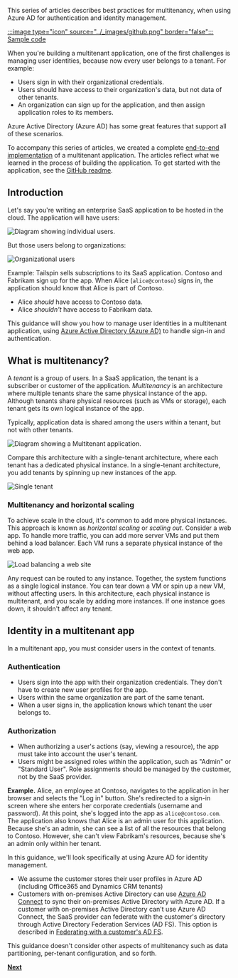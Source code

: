 This series of articles describes best practices for multitenancy, when using Azure AD for authentication and identity management.

[:::image type="icon" source="../_images/github.png" border="false"::: Sample code][sample-application]

When you're building a multitenant application, one of the first challenges is managing user identities, because now every user belongs to a tenant. For example:

- Users sign in with their organizational credentials.
- Users should have access to their organization's data, but not data of other tenants.
- An organization can sign up for the application, and then assign application roles to its members.

Azure Active Directory (Azure AD) has some great features that support all of these scenarios.

To accompany this series of articles, we created a complete [end-to-end implementation][sample-application] of a multitenant application. The articles reflect what we learned in the process of building the application. To get started with the application, see the [GitHub readme](https://github.com/mspnp/multitenant-saas-guidance/blob/master/get-started.md).

## Introduction

Let's say you're writing an enterprise SaaS application to be hosted in the cloud. The application will have users:

![Diagram showing individual users.](./images/users.png)

But those users belong to organizations:

![Organizational users](./images/org-users.png)

Example: Tailspin sells subscriptions to its SaaS application. Contoso and Fabrikam sign up for the app. When Alice (`alice@contoso`) signs in, the application should know that Alice is part of Contoso.

- Alice *should* have access to Contoso data.
- Alice *shouldn't* have access to Fabrikam data.

This guidance will show you how to manage user identities in a multitenant application, using [Azure Active Directory (Azure AD)](/azure/active-directory) to handle sign-in and authentication.

## What is multitenancy?

A *tenant* is a group of users. In a SaaS application, the tenant is a subscriber or customer of the application. *Multitenancy* is an architecture where multiple tenants share the same physical instance of the app. Although tenants share physical resources (such as VMs or storage), each tenant gets its own logical instance of the app.

Typically, application data is shared among the users within a tenant, but not with other tenants.

![Diagram showing a Multitenant application.](./images/multitenant.png)

Compare this architecture with a single-tenant architecture, where each tenant has a dedicated physical instance. In a single-tenant architecture, you add tenants by spinning up new instances of the app.

![Single tenant](./images/single-tenant.png)

### Multitenancy and horizontal scaling

To achieve scale in the cloud, it's common to add more physical instances. This approach is known as *horizontal scaling* or *scaling out*. Consider a web app. To handle more traffic, you can add more server VMs and put them behind a load balancer. Each VM runs a separate physical instance of the web app.

![Load balancing a web site](./images/load-balancing.png)

Any request can be routed to any instance. Together, the system functions as a single logical instance. You can tear down a VM or spin up a new VM, without affecting users. In this architecture, each physical instance is multitenant, and you scale by adding more instances. If one instance goes down, it shouldn't affect any tenant.

## Identity in a multitenant app

In a multitenant app, you must consider users in the context of tenants.

### Authentication

- Users sign into the app with their organization credentials. They don't have to create new user profiles for the app.
- Users within the same organization are part of the same tenant.
- When a user signs in, the application knows which tenant the user belongs to.

### Authorization

- When authorizing a user's actions (say, viewing a resource), the app must take into account the user's tenant.
- Users might be assigned roles within the application, such as "Admin" or "Standard User". Role assignments should be managed by the customer, not by the SaaS provider.

**Example.** Alice, an employee at Contoso, navigates to the application in her browser and selects the "Log in" button. She's redirected to a sign-in screen where she enters her corporate credentials (username and password). At this point, she's logged into the app as `alice@contoso.com`. The application also knows that Alice is an admin user for this application. Because she's an admin, she can see a list of all the resources that belong to Contoso. However, she can't view Fabrikam's resources, because she's an admin only within her tenant.

In this guidance, we'll look specifically at using Azure AD for identity management.

- We assume the customer stores their user profiles in Azure AD (including Office365 and Dynamics CRM tenants)
- Customers with on-premises Active Directory can use [Azure AD Connect](/azure/active-directory/hybrid/whatis-hybrid-identity) to sync their on-premises Active Directory with Azure AD. If a customer with on-premises Active Directory can't use Azure AD Connect, the SaaS provider can federate with the customer's directory through Active Directory Federation Services (AD FS). This option is described in [Federating with a customer's AD FS](adfs.yml).

This guidance doesn't consider other aspects of multitenancy such as data partitioning, per-tenant configuration, and so forth.

[**Next**](./tailspin.yml)

<!-- links -->

[sample-application]: https://github.com/mspnp/multitenant-saas-guidance
